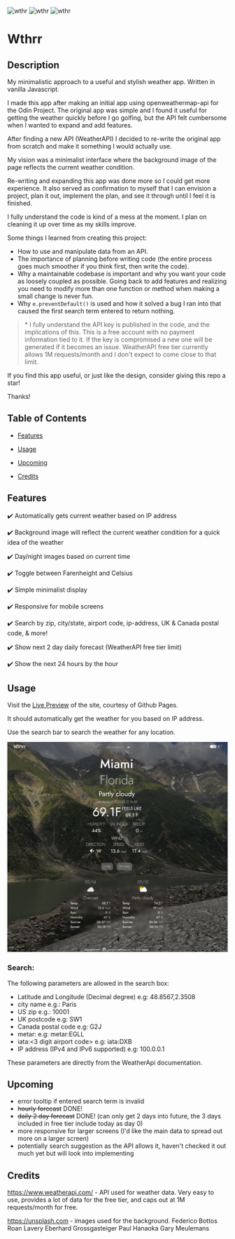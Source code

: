 ![wthr](https://img.shields.io/github/languages/top/nronzel/wthr) ![wthr](https://img.shields.io/github/last-commit/nronzel/wthr?label=latest%20commit) ![wthr](https://img.shields.io/github/license/nronzel/wthr?color=yellow)

# Wthrr

## Description

My minimalistic approach to a useful and stylish weather app. Written in vanilla Javascript.

I made this app after making an initial app using openweathermap-api for the Odin Project. The original app was simple and I found it useful for getting the weather quickly before I go golfing, but the API felt cumbersome when I wanted to expand and add features.

After finding a new API (WeatherAPI) I decided to re-write the original app from scratch and make it something I would actually use.

My vision was a minimalist interface where the background image of the page reflects the current weather condition.

Re-writing and expanding this app was done more so I could get more experience. It also served as confirmation to myself that I can envision a project, plan it out, implement the plan, and see it through until I feel it is finished.

I fully understand the code is kind of a mess at the moment. I plan on cleaning it up over time as my skills improve.

Some things I learned from creating this project:

- How to use and manipulate data from an API.
- The importance of planning before writing code (the entire process goes much smoother if you think first, then write the code).
- Why a maintainable codebase is important and why you want your code as loosely coupled as possible. Going back to add features and realizing you need to modify more than one function or method when making a small change is never fun.
- Why `e.preventDefault()` is used and how it solved a bug I ran into that caused the first search term entered to return nothing.

> \* I fully understand the API key is published in the code, and the implications of this. This is a free account with no payment information tied to it. If the key is compromised a new one will be generated if it becomes an issue. WeatherAPI free tier currently allows 1M requests/month and I don't expect to come close to that limit.

If you find this app useful, or just like the design, consider giving this repo a star!

Thanks!

## Table of Contents

- [Features](#features)

- [Usage](#usage)

- [Upcoming](#upcoming)

- [Credits](#credits)

## Features

✔️ Automatically gets current weather based on IP address

✔️ Background image will reflect the current weather condition for a quick idea of the weather

✔️ Day/night images based on current time

✔️ Toggle between Farenheight and Celsius

✔️ Simple minimalist display

✔️ Responsive for mobile screens

✔️ Search by zip, city/state, airport code, ip-address, UK & Canada postal code, & more!

✔️ Show next 2 day daily forecast (WeatherAPI free tier limit)

✔️ Show the next 24 hours by the hour

## Usage

Visit the [Live Preview](https://nronzel.github.io/Wthr/) of the site, courtesy of Github Pages.

It should automatically get the weather for you based on IP address.

Use the search bar to search the weather for any location.

![screenshot](./dist/assets/imgs/screen-shot.png)

### Search:

The following parameters are allowed in the search box:

- Latitude and Longitude (Decimal degree) e.g: 48.8567,2.3508
- city name e.g.: Paris
- US zip e.g.: 10001
- UK postcode e.g: SW1
- Canada postal code e.g: G2J
- metar:<metar code> e.g: metar:EGLL
- iata:<3 digit airport code> e.g: iata:DXB
- IP address (IPv4 and IPv6 supported) e.g: 100.0.0.1

These parameters are directly from the WeatherApi documentation.

## Upcoming

- error tooltip if entered search term is invalid
- ~~hourly forecast~~ DONE!
- ~~daily 2 day forecast~~ DONE! (can only get 2 days into future, the 3 days included in free tier include today as day 0)
- more responsive for larger screens (I'd like the main data to spread out more on a larger screen)
- potentially search suggestion as the API allows it, haven't checked it out much yet but will look into implementing

## Credits

https://www.weatherapi.com/ - API used for weather data. Very easy to use, provides a lot of data for the free tier, and caps out at 1M requests/month for free.

https://unsplash.com - images used for the background.
Federico Bottos
Roan Lavery
Eberhard Grossgasteiger
Paul Hanaoka
Gary Meulemans
